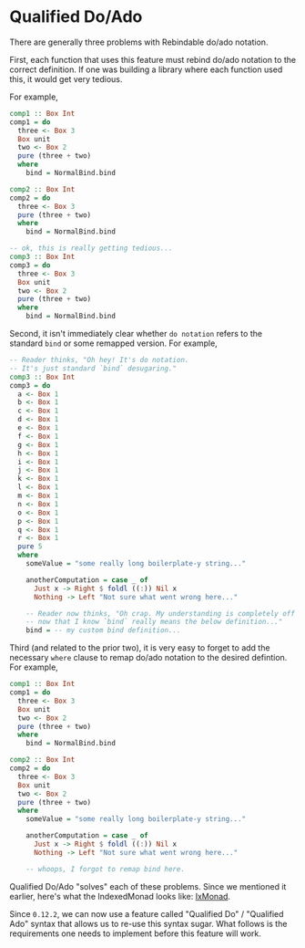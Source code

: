 # Qualified Do/Ado

There are generally three problems with Rebindable do/ado notation.

First, each function that uses this feature must rebind do/ado notation to the correct definition. If one was building a library where each function used this, it would get very tedious.

For example,
```purescript
comp1 :: Box Int
comp1 = do
  three <- Box 3
  Box unit
  two <- Box 2
  pure (three + two)
  where
    bind = NormalBind.bind

comp2 :: Box Int
comp2 = do
  three <- Box 3
  pure (three + two)
  where
    bind = NormalBind.bind

-- ok, this is really getting tedious...
comp3 :: Box Int
comp3 = do
  three <- Box 3
  Box unit
  two <- Box 2
  pure (three + two)
  where
    bind = NormalBind.bind
```

Second, it isn't immediately clear whether `do notation` refers to the standard `bind` or some remapped version. For example,

```purescript
-- Reader thinks, "Oh hey! It's do notation.
-- It's just standard `bind` desugaring."
comp3 :: Box Int
comp3 = do
  a <- Box 1
  b <- Box 1
  c <- Box 1
  d <- Box 1
  e <- Box 1
  f <- Box 1
  g <- Box 1
  h <- Box 1
  i <- Box 1
  j <- Box 1
  k <- Box 1
  l <- Box 1
  m <- Box 1
  n <- Box 1
  o <- Box 1
  p <- Box 1
  q <- Box 1
  r <- Box 1
  pure 5
  where
    someValue = "some really long boilerplate-y string..."

    anotherComputation = case _ of
      Just x -> Right $ foldl ((:)) Nil x
      Nothing -> Left "Not sure what went wrong here..."

    -- Reader now thinks, "Oh crap. My understanding is completely off
    -- now that I know `bind` really means the below definition..."
    bind = -- my custom bind definition...
```

Third (and related to the prior two), it is very easy to forget to add the necessary `where` clause to remap do/ado notation to the desired defintion. For example,
```purescript
comp1 :: Box Int
comp1 = do
  three <- Box 3
  Box unit
  two <- Box 2
  pure (three + two)
  where
    bind = NormalBind.bind

comp2 :: Box Int
comp2 = do
  three <- Box 3
  Box unit
  two <- Box 2
  pure (three + two)
  where
    someValue = "some really long boilerplate-y string..."

    anotherComputation = case _ of
      Just x -> Right $ foldl ((:)) Nil x
      Nothing -> Left "Not sure what went wrong here..."

    -- whoops, I forgot to remap bind here.
```

Qualified Do/Ado "solves" each of these problems. Since we mentioned it earlier, here's what the IndexedMonad looks like: [IxMonad](https://pursuit.purescript.org/packages/purescript-indexed-monad/1.0.0/docs/Control.IxMonad#t:IxMonad).

Since `0.12.2`, we can now use a feature called "Qualified Do" / "Qualified Ado" syntax that allows us to re-use this syntax sugar. What follows is the requirements one needs to implement before this feature will work.
